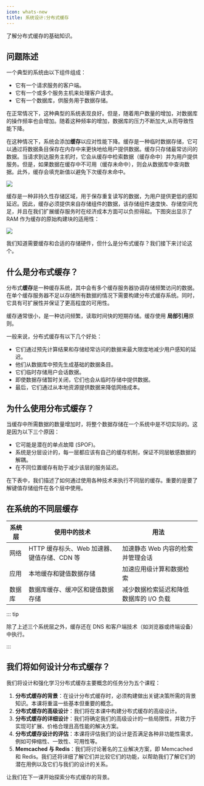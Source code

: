 ```yaml
---
icon: whats-new
title: 系统设计:分布式缓存
---
```



了解分布式缓存的基础知识。

## 问题陈述

一个典型的系统由以下组件组成：

- 它有一个请求服务的客户端。
- 它有一个或多个服务主机来处理客户请求。
- 它有一个数据库，供服务用于数据存储。

在正常情况下，这种典型的系统表现良好。但是，随着用户数量的增加，对数据库的操作频率也会增加。随着这种频率的增加，数据库的压力不断加大,从而导致性能下降。

在这种情况下，系统会添加**缓存**以应对性能下降。缓存是一种临时数据存储，它可以通过将数据条目保存在内存中来更快地给用户提供数据。缓存只存储最常访问的数据。当请求到达服务主机时，它会从缓存中检索数据（缓存命中）并为用户提供服务。但是，如果数据在缓存中不可用（缓存未命中），则会从数据库中查询数据。此外，缓存会填充新值以避免下次缓存未命中。

![](/img/16-Distributed%20Cache/20230217114414.png)

缓存是一种非持久性存储区域，用于保存重复读写的数据，为用户提供更低的感知延迟。因此，缓存必须提供来自存储组件的数据，该存储组件速度快、存储空间充足，并且在我们扩展缓存服务时在经济成本方面可以负担得起。下图突出显示了 RAM 作为缓存的原始构建块的适用性：

![](/img/16-Distributed%20Cache/20230217114503.png)

我们知道需要缓存和合适的存储硬件，但什么是分布式缓存？我们接下来讨论这个。

## 什么是分布式缓存？

分布式**缓存**是一种缓存系统，其中会有多个缓存服务器协调存储频繁访问的数据。在单个缓存服务器不足以存储所有数据的情况下需要构建分布式缓存系统。同时，它具有可扩展性并保证了更高程度的可用性。

缓存通常很小，是一种访问频繁，读取时间快的短期存储。缓存使用 **局部引用**原则。

一般来说，分布式缓存有以下几个好处：

- 它们通过预先计算结果和存储经常访问的数据来最大限度地减少用户感知的延迟。
- 他们从数据库中预先生成基础的数据条目。
- 它们临时存储用户会话数据。
- 即使数据存储暂时关闭，它们也会从临时存储中提供数据。
- 最后，它们通过从本地资源提供数据来降低网络成本。

## 为什么使用分布式缓存？

当缓存中所需数据的数量增加时，将整个数据存储在一个系统中是不切实际的。这是因为以下三个原因：

- 它可能是潜在的单点故障 (SPOF)。
- 系统是分层设计的，每一层都应该有自己的缓存机制，保证不同层敏感数据的解耦。
- 在不同位置缓存有助于减少该层的服务延迟。 

在下表中，我们描述了如何通过使用各种技术来执行不同层的缓存。重要的是要了解键值存储组件在各个层中使用。

## 在系统的不同层缓存

| 系统层 | 使用中的技术                                | 用法                                |
| ------ | ------------------------------------------- | ----------------------------------- |
| 网络   | HTTP 缓存标头、Web 加速器、键值存储、CDN 等 | 加速静态 Web 内容的检索并管理会话   |
| 应用   | 本地缓存和键值数据存储                      | 加速应用级计算和数据检索            |
| 数据库 | 数据库缓存、缓冲区和键值数据存储            | 减少数据检索延迟和降低数据库的 I/O 负载 |

::: tip

除了上述三个系统层之外，缓存还在 DNS 和客户端技术（如浏览器或终端设备）中执行。

:::

## 我们将如何设计分布式缓存？

我们将设计和强化学习分布式缓存主要概念的任务分为五个课程：

1. **分布式缓存的背景**：在设计分布式缓存时，必须构建做出关键决策所需的背景知识。本课将重温一些基本但重要的概念。
2. **分布式缓存的高级设计**：我们将在本课中构建分布式缓存的高级设计。
3. **分布式缓存的详细设计**：我们将确定我们的高级设计的一些局限性，并致力于实现可扩展、价格合理且高性能的解决方案。
4. **分布式缓存设计的评估**：本课将评估我们的设计是否满足各种非功能性需求，例如可伸缩性、一致性、可用性等。
5. **Memcached 与 Redis**：我们将讨论著名的工业解决方案，即 Memcached 和 Redis。我们还将详细了解它们并比较它们的功能，以帮助我们了解它们的潜在用例以及它们与我们的设计的关系。

让我们在下一课开始探索分布式缓存的背景。
